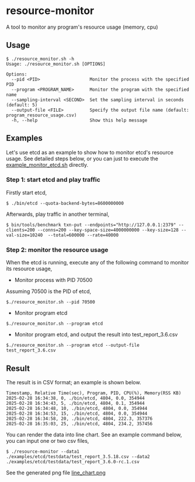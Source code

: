 # resource-monitor
A tool to monitor any program's resource usage (memory, cpu)

## Usage
```
$ ./resource_monitor.sh -h
Usage: ./resource_monitor.sh [OPTIONS]

Options:
  --pid <PID>                   Monitor the process with the specified PID
  --program <PROGRAM_NAME>      Monitor the program with the specified name
  --sampling-interval <SECOND>  Set the sampling interval in seconds (default: 5)
  --output-file <FILE>          Specify the output file name (default: program_resource_usage.csv)
  -h, --help                    Show this help message
```

## Examples

Let's use etcd as an example to show how to monitor etcd's resource usage. See detailed steps below, or you can just
to execute the [example_monitor_etcd.sh](examples/etcd/example_monitor_etcd.sh) directly.

### Step 1: start etcd and play traffic

Firstly start etcd,
```
$ ./bin/etcd --quota-backend-bytes=8600000000
```

Afterwards, play traffic in another terminal,
```
$ bin/tools/benchmark txn-put --endpoints="http://127.0.0.1:2379" --clients=200 --conns=200 --key-space-size=4000000000 --key-size=128 --val-size=10240  --total=600000 --rate=40000
```

### Step 2: monitor the resource usage

When the etcd is running, execute any of the following command to monitor its resource usage,

- Monitor process with PID 70500

Assuming 70500 is the PID of etcd,

```
$./resource_monitor.sh --pid 70500
```

- Monitor program etcd
```
$./resource_monitor.sh --program etcd
```

- Monitor program etcd, and output the result into test_report_3.6.csv
```
$./resource_monitor.sh --program etcd --output-file test_report_3.6.csv
```

## Result
The result is in CSV format; an example is shown below.

```
Timestamp, Relative Time(sec), Program, PID, CPU(%), Memory(RSS KB)
2025-02-28 16:34:38, 0, ./bin/etcd, 4804, 0.0, 354944
2025-02-28 16:34:43, 5, ./bin/etcd, 4804, 0.1, 354944
2025-02-28 16:34:48, 10, ./bin/etcd, 4804, 0.0, 354944
2025-02-28 16:34:53, 15, ./bin/etcd, 4804, 0.0, 354944
2025-02-28 16:34:58, 20, ./bin/etcd, 4804, 222.3, 357376
2025-02-28 16:35:03, 25, ./bin/etcd, 4804, 234.2, 357456
```

You can render the data into line chart. See an example command below, you can input one or two csv files,

```
$ ./resource-monitor --data1 ./examples/etcd/testdata/test_report_3.5.18.csv --data2 ./examples/etcd/testdata/test_report_3.6.0-rc.1.csv
```

See the generated png file [line_chart.png](examples/etcd/testdata/line_chart.png)
